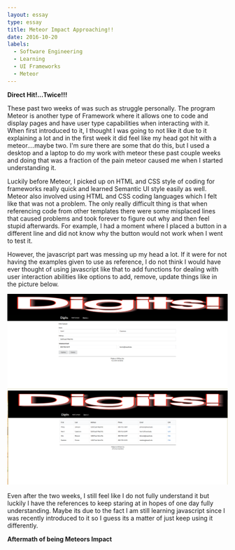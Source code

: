 ```yaml
---
layout: essay
type: essay
title: Meteor Impact Approaching!!
date: 2016-10-20
labels:
  - Software Engineering
  - Learning
  - UI Frameworks
  - Meteor
---
```


**Direct Hit!...Twice!!!**

These past two weeks of was such as struggle personally. The program Meteor is another type of Framework where it allows one to code and display
pages and have user type capabilities when interacting with it. When first introduced to it, I thought I was going to not like it due to it 
explaining a lot and in the first week it did feel like my head got hit with a meteor....maybe two. I'm sure there are some that do this, but I 
used a desktop and a laptop to do my work with meteor these past couple weeks and doing that was a fraction of the pain meteor caused me when I
started understanding it. 

Luckily before Meteor, I picked up on HTML and CSS style of coding for frameworks really quick and learned Semantic UI style easily as well. Meteor also 
involved using HTML and CSS coding languages which I felt like that was not a problem. The only really difficult thing is that when referencing code from 
other templates there were some misplaced lines that caused problems and took forever to figure out why and then feel stupid afterwards. For example, I had a 
moment where I placed a button in a different line and did not know why the button would not work when I went to test it.

However, the javascript part was messing up my head a lot. If it were for not having the examples given to use as reference, I do not think I would have ever thought
of using javascript like that to add functions for dealing with user interaction abilities like options to add, remove, update things like in the picture below.

<img class="ui image" src="../images/edit-delete-Page.png">

<img class="ui image" src="../images/Digits-Home-Page.png">

Even after the two weeks, I still feel like I do not fully understand it but luckily I have the references to keep staring at in hopes of one day fully understanding.
Maybe its due to the fact I am still learning javascript since I was recently introduced to it so I guess its a matter of just keep using it differently. 

**Aftermath of being Meteors Impact**
